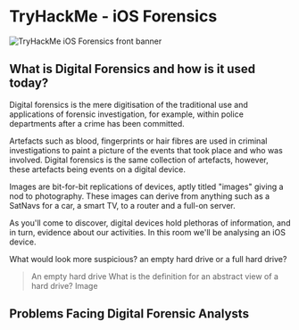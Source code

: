 # TryHackMe - iOS Forensics

![TryHackMe iOS Forensics front banner](/THM-iOS-Forensics/docs/assets/images/THM-ios-forensics-banner.png)

## What is Digital Forensics and how is it used today?
Digital forensics is the mere digitisation of the traditional use and applications of forensic investigation, for example, within police departments after a crime has been committed.

Artefacts such as blood, fingerprints or hair fibres are used in criminal investigations to paint a picture of the events that took place and who was involved. Digital forensics is the same collection of artefacts, however, these artefacts being events on a digital device.

Images are bit-for-bit replications of devices, aptly titled "images" giving a nod to photography. These images can derive from anything such as a SatNavs for a car, a smart TV, to a router and a full-on server.

As you'll come to discover, digital devices hold plethoras of information, and in turn, evidence about our activities. In this room we'll be analysing an iOS device.

What would look more suspicious? an empty hard drive or a full hard drive?
> An empty hard drive
What is the definition for an abstract view of a hard drive?
> Image

## Problems Facing Digital Forensic Analysts



